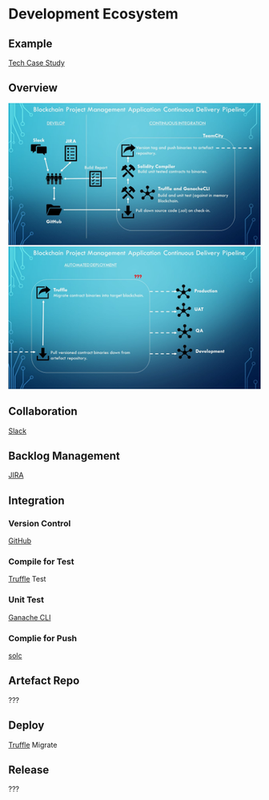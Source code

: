 # Development Ecosystem

## Example
[Tech Case Study](https://microsoft.github.io/techcasestudies/redback-devops.html)

## Overview
![Slide 1](https://github.com/jdx-consulting/blockchain_project_mgmt_app/blob/master/Delivery/ContinuousDeliveryPipeline/Slide1.JPG)
![Slide 2](https://github.com/jdx-consulting/blockchain_project_mgmt_app/blob/master/Delivery/ContinuousDeliveryPipeline/Slide2.JPG)

## Collaboration
[Slack](https://slack.com/)

## Backlog Management
[JIRA](https://www.atlassian.com/software/jira)

## Integration

### Version Control
[GitHub](https://github.com/)

### Compile for Test 
[Truffle](http://truffleframework.com/) Test

### Unit Test
[Ganache CLI](https://github.com/trufflesuite/ganache-cli)

### Complie for Push
[solc](http://solidity.readthedocs.io/en/develop/using-the-compiler.html)

## Artefact Repo
???

## Deploy
[Truffle](http://truffleframework.com/) Migrate

## Release
???
